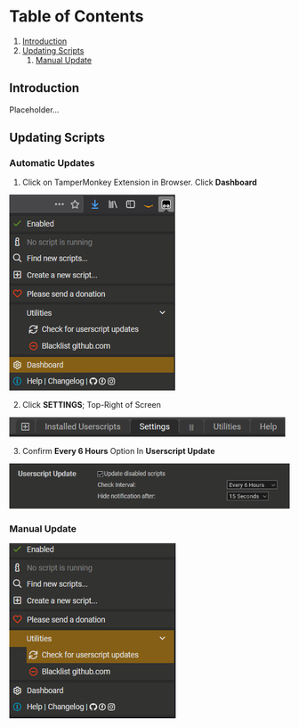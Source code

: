 # Table of Contents
1. [Introduction](#introduction)
2. [Updating Scripts](#updating-scripts)
    1. [Manual Update](#manual-update)

## Introduction
Placeholder...

## Updating Scripts

### Automatic Updates

1. Click on TamperMonkey Extension in Browser. Click **Dashboard**

![TM_UPDATE_SETUP_1](https://github.com/JeysonArtiles/amzn/blob/master/.documentation/TM_UPDATE_SETUP_1.png)

2. Click **SETTINGS**; Top-Right of Screen

![TM_UPDATE_SETUP_2](https://github.com/JeysonArtiles/amzn/blob/master/.documentation/TM_UPDATE_SETUP_2.png)

3. Confirm **Every 6 Hours** Option In **Userscript Update**

![TM_UPDATE_SETUP_3](https://github.com/JeysonArtiles/amzn/blob/master/.documentation/TM_UPDATE_SETUP_3.png)

### Manual Update

![ManualUpdateTamperMonkey](https://github.com/JeysonArtiles/amzn/blob/master/.documentation/ManualUpdateTamperMonkey.png)
